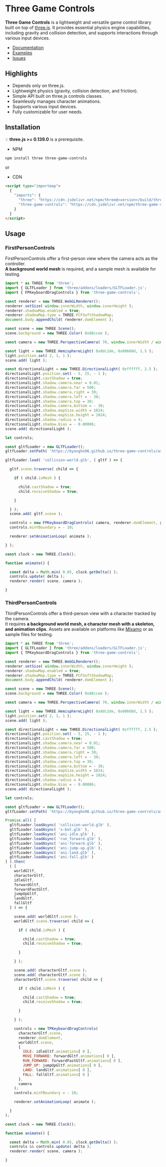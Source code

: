 # Three Game Controls

**Three Game Controls** is a lightweight and versatile game control library built on top of [three.js](https://threejs.org). It provides essential physics engine capabilities, including gravity and collision detection, and supports interactions through various input devices.

- [Documentation](https://byongho96.github.io/three-game-controls/docs/#manual/Installation)
- [Examples](https://byongho96.github.io/three-game-controls/examples/#first-person_keyboard_controls)
- [Issues](https://github.com/Byongho96/three-game-controls/issues)


## Highlights

- Depends only on three.js.
- Lightweight physics (gravity, collision detection, and friction).
- Simple API built on three.js controls classes.
- Seamlessly manages character animations.
- Supports various input devices.
- Fully customizable for user needs.

## Installation

:bulb: **three.js >= 0.139.0** is a prerequisite.

* NPM
```bash
npm install three three-game-controls
```
or

* CDN
```html
<script type="importmap">
  {
    "imports": {
      "three": "https://cdn.jsdelivr.net/npm/three@<version>/build/three.module.js",
      "three-game-controls": "https://cdn.jsdelivr.net/npm/three-game-controls@<version>/dist/bundle.esm.js"
    }
  }
</script>
```

## Usage

### FirstPersonControls

FirstPersonControls offer a first-person view where the camera acts as the controller.  
**A background world mesh** is required, and a sample mesh is available for testing.

```js
import * as THREE from 'three';
import { GLTFLoader } from 'three/addons/loaders/GLTFLoader.js';
import { FPKeyboardDragControls } from 'three-game-controls';

const renderer = new THREE.WebGLRenderer();
renderer.setSize( window.innerWidth, window.innerHeight );
renderer.shadowMap.enabled = true;
renderer.shadowMap.type = THREE.PCFSoftShadowMap;
document.body.appendChild( renderer.domElement );

const scene = new THREE.Scene();
scene.background = new THREE.Color( 0x88ccee );

const camera = new THREE.PerspectiveCamera( 70, window.innerWidth / window.innerHeight, 1, 1000 );

const light = new THREE.HemisphereLight( 0x8dc1de, 0x00668d, 1.5 );
light.position.set( 2, 1, 1 );
scene.add( light );

const directionalLight = new THREE.DirectionalLight( 0xffffff, 2.5 );
directionalLight.position.set( - 5, 25, - 1 );
directionalLight.castShadow = true;
directionalLight.shadow.camera.near = 0.01;
directionalLight.shadow.camera.far = 500;
directionalLight.shadow.camera.right = 30;
directionalLight.shadow.camera.left = - 30;
directionalLight.shadow.camera.top = 30;
directionalLight.shadow.camera.bottom = - 30;
directionalLight.shadow.mapSize.width = 1024;
directionalLight.shadow.mapSize.height = 1024;
directionalLight.shadow.radius = 4;
directionalLight.shadow.bias = - 0.00006;
scene.add( directionalLight );

let controls;

const gltfLoader = new GLTFLoader();
gltfLoader.setPath( 'https://byongho96.github.io/three-game-controls/assets/' );

gltfLoader.load( 'collision-world.glb', ( gltf ) => {

  gltf.scene.traverse( child => {

    if ( child.isMesh ) {

      child.castShadow = true;
      child.receiveShadow = true;

    }

  } );
  scene.add( gltf.scene );

  controls = new FPKeyboardDragControls( camera, renderer.domElement, gltf.scene );
  controls.minYBoundary = - 10;

  renderer.setAnimationLoop( animate );

} );

const clock = new THREE.Clock();

function animate() {

  const delta = Math.min( 0.05, clock.getDelta() );
  controls.update( delta );
  renderer.render( scene, camera );

}
```

### ThirdPersonControls

ThirdPersonControls offer a third-person view with a character tracked by the camera.  
It requires **a background world mesh, a character mesh with a skeleton, and animation clips.** Assets are available on platforms like [Mixamo](https://www.mixamo.com/#/) or as sample files for testing.

```js
import * as THREE from 'three';
import { GLTFLoader } from 'three/addons/loaders/GLTFLoader.js';
import { TPKeyboardDragControls } from 'three-game-controls';

const renderer = new THREE.WebGLRenderer();
renderer.setSize( window.innerWidth, window.innerHeight );
renderer.shadowMap.enabled = true;
renderer.shadowMap.type = THREE.PCFSoftShadowMap;
document.body.appendChild( renderer.domElement );

const scene = new THREE.Scene();
scene.background = new THREE.Color( 0x88ccee );

const camera = new THREE.PerspectiveCamera( 70, window.innerWidth / window.innerHeight, 1, 1000 );

const light = new THREE.HemisphereLight( 0x8dc1de, 0x00668d, 1.5 );
light.position.set( 2, 1, 1 );
scene.add( light );

const directionalLight = new THREE.DirectionalLight( 0xffffff, 2.5 );
directionalLight.position.set( - 5, 25, - 1 );
directionalLight.castShadow = true;
directionalLight.shadow.camera.near = 0.01;
directionalLight.shadow.camera.far = 500;
directionalLight.shadow.camera.right = 30;
directionalLight.shadow.camera.left = - 30;
directionalLight.shadow.camera.top = 30;
directionalLight.shadow.camera.bottom = - 30;
directionalLight.shadow.mapSize.width = 1024;
directionalLight.shadow.mapSize.height = 1024;
directionalLight.shadow.radius = 4;
directionalLight.shadow.bias = - 0.00006;
scene.add( directionalLight );

let controls;

const gltfLoader = new GLTFLoader();
gltfLoader.setPath( 'https://byongho96.github.io/three-game-controls/assets/' );

Promise.all( [
  gltfLoader.loadAsync( 'collision-world.glb' ),
  gltfLoader.loadAsync( 'x-bot.glb' ),
  gltfLoader.loadAsync( 'ani-idle.glb' ),
  gltfLoader.loadAsync( 'run_forward.glb' ),
  gltfLoader.loadAsync( 'ani-forward.glb' ),
  gltfLoader.loadAsync( 'ani-jump-up.glb' ),
  gltfLoader.loadAsync( 'ani-land.glb' ),
  gltfLoader.loadAsync( 'ani-fall.glb' )
] ).then(
  ( [
    worldGltf,
    characterGltf,
    idleGltf,
    forwardGltf,
    forwardFastGltf,
    jumpUpGltf,
    landGltf,
    fallGltf
  ] ) => {

    scene.add( worldGltf.scene );
    worldGltf.scene.traverse( child => {

      if ( child.isMesh ) {

        child.castShadow = true;
        child.receiveShadow = true;

      }

    } );

    scene.add( characterGltf.scene );
    scene.add( characterGltf.scene );
    characterGltf.scene.traverse( child => {

      if ( child.isMesh ) {

        child.castShadow = true;
        child.receiveShadow = true;

      }

    } );

    controls = new TPKeyboardDragControls(
      characterGltf.scene,
      renderer.domElement,
      worldGltf.scene,
      {
        IDLE: idleGltf.animations[ 0 ],
        MOVE_FORWARD: forwardGltf.animations[ 0 ],
        RUN_FORWARD: forwardFastGltf.animations[ 0 ],
        JUMP_UP: jumpUpGltf.animations[ 0 ],
        LAND: landGltf.animations[ 0 ],
        FALL: fallGltf.animations[ 0 ]
      },
      camera
    );
    controls.minYBoundary = - 10;

    renderer.setAnimationLoop( animate );

  }
);

const clock = new THREE.Clock();

function animate() {

  const delta = Math.min( 0.05, clock.getDelta() );
  controls && controls.update( delta );
  renderer.render( scene, camera );

}
```
